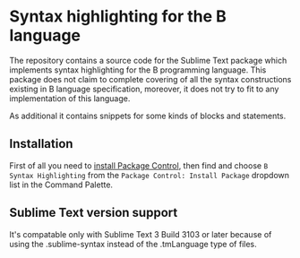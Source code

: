 # Syntax highlighting for the B language

The repository contains a source code for the Sublime Text package which implements syntax highlighting for the B programming language. This package does not claim to complete covering of all the syntax constructions existing in B language specification, moreover, it does not try to fit to any implementation of this language.

As additional it contains snippets for some kinds of blocks and statements.

## Installation

First of all you need to [install Package Control](https://packagecontrol.io/installation), then find and choose `B Syntax Highlighting` from the `Package Control: Install Package` dropdown list in the Command Palette.


## Sublime Text version support

It's compatable only with Sublime Text 3 Build 3103 or later because of using the .sublime-syntax instead of the .tmLanguage type of files.

